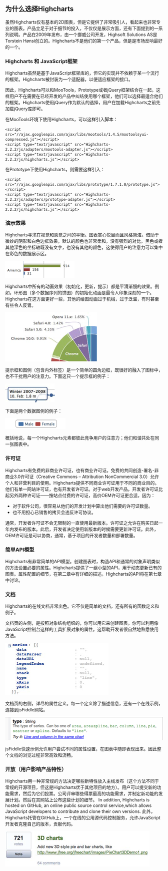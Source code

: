 ## 为什么选择Highcharts
虽然Highcharts仅有基本的2D图表，但是它提供了非常吸引人，看起来也非常专业的图表。产品立足于对于细节的投入，不仅仅是展示方面，还有下面提到的一系列说明。产品在2009年发布，由一个挪威公司开发，Highsoft Solutions AS是Torstein Hønsi创立的。Highcharts不是他们的第一个产品，但是是市场反响最好的一个。

### Highcharts 和 JavaScript框架
Highcharts虽然是基于JavaScript框架库的，但它的实现并不依赖于某一个流行的框架。Highcharts被封装为一个适配器，以便适应框架的接口。

因此，Highcharts可以和MooTools，Prototype或者jQuery框架结合在一起。这样用户不在需要在已经开发的产品中纠结使用哪个框架，他们可以选择最适合他们的框架。Highcharts使用jQuery作为默认的选择，用户在加载Highcharts之前先加载jQuery库即可。

在MooTools环境下使用Highcharts，可以这样引入脚本：

    <script src="//ajax.googleapis.com/ajax/libs/mootools/1.4.5/mootoolsyui-compressed.js"></script>
    <script type="text/javascript" src="Highcharts-2.2.2/js/adapters/mootools-adapter.js"></script>
    <script type="text/javascript" src="Highcharts-2.2.2/js/highcharts.js"></script>


在Prototype下使用Highcharts，则需要这样引入：

    <script src="//ajax.googleapis.com/ajax/libs/prototype/1.7.1.0/prototype.js"></script>
    <script type="text/javascript" src="Highcharts-2.2.2/js/adapters/prototype-adapter.js"></script>
    <script type="text/javascript" src="Highcharts-2.2.2/js/highcharts.js"></script>


### 演示效果
Highcharts寻求在视觉和感觉之间的平衡。图表赏心悦目而且风格简洁。借助于微妙的阴影和白色边框效果，默认的颜色也非常柔和，没有强烈的对比。黑色或者其他深色的坐标轴既没有文字，也没有其他的颜色，这使得用户的注意力可以集中在彩色的数据展示区。

![数据](images/01.04.01.presentation.png)

Highcharts中所有的动画效果（初始化，更新，提示）都是平滑渐慢的效果。例如，环形图（多个数据序列的饼图）的初始化动画是最令人印象深刻的一个。Highcharts在这方面更好一些，其他的绘图动画过于机械，过于泛滥，有时甚至有些令人反胃。

![细节](images/01.04.02.offputting.png)

提示框和图例（包含内外标签）是一个简单的圆角边框，既很好的融入了图标中，也不干扰用户的注意力。下面这只一个提示框的例子：

![标签](images/01.04.03.tooltip.png)

下面是两个数据图例的例子：

![图例](images/01.04.04.series.png)

概括地说，每一个Highcharts元素都彼此竞争用户的注意力；他们和谐共处在同一张图表中。

### 许可证
Highcharts有免费的非商业许可证，也有商业许可证。免费的共同创造-署名-非商业3.0许可证（Creative Commons – Attribution NonCommercial 3.0）允许个人和非营利目的使用。Highcharts提供不同商业许可证用于不同的商业目的。他们有单一网站许可证，也有开发者许可证。对于web开发产品，开发者许可证比起另外两种许可证——按站点付费的许可证，高价OEM许可证更合适，因为：

*  对于软件公司，很容易从他们的开发计划中算出他们需要的许可证数量。
*  也不用担心已销售的拷贝会违反许可协议。
 
通常，开发者许可证不会无限制的一直使用最新版本。许可证之允许在购买日起一年内发布的版本。此后，开发者决定使用新版本的时候需要更新许可证。此外，OEM许可证是可以协商，通常，基于项目的开发者数量和部署数量。

### 简单API模型 
Highcharts有非常简单的API模型。创建图表时，构造API和通常的对象声明类似的方法设置必要的属性。Highcharts提供了一组小型的API，用于动态更新已有的图表。属性配置的细节，在第二章中有详细的描述。Highcharts的API将在第七章中讨论。

### 文档
Highcharts的在线文档非常出色。它不仅是简单的文档，还有所有的函数定义和例子。

文档页的左侧，是按照对象结构组织的，你可以用它来创建图表。你可以利用像JavaScript控制台这样的工具扩展对象的属性。这帮助开发者很自然地熟悉使用方法。

![文档页左侧](images/01.04.05.doc-left-hand.png)

文档页的右侧，详尽的属性定义。每一个定义除了描述信息，还有一个在线示例，连接到jsFiddle网站。

![文档页右侧](images/01.04.06.doc-right-hand.png)

jsFiddle快速示例允许用户尝试不同的属性设置，在图表中随即表现出来。因此整个文档的浏览过程非常高效和流畅。

### 开放（用户影响产品特性） 
Highcharts用一种非常规的方法决定哪些新特性放入主线发布（这个方法不同于常规的开源项目，但这是Highcharts优于其他项目的地方）。用户可以提交新的功能需求，然后为它们投票。公司评审哪些得票最高的功能需求，并制定新功能的发展计划。然后在其网站上公布这些计划的细节。
In addition, Highcharts is hosted on GitHub, an online public source control service,which allows JavaScript developers to contribute and clone their own versions.
此外，Highcharts托管在GitHub上，一个在线的公用源代码控制服务，允许JavaScript开发者克隆自己的版本，贡献代码。

![用户投票](images/01.04.07.user-vote.png)
